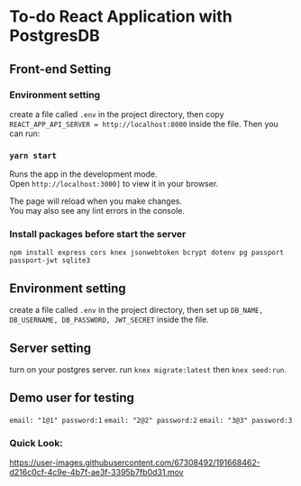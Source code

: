 # To-do React Application with PostgresDB

## Front-end Setting

### Environment setting

create a file called `.env` in the project directory, then copy `REACT_APP_API_SERVER = http://localhost:8000` inside the file. Then you can run:

### `yarn start`

Runs the app in the development mode.\
Open `http://localhost:3000]` to view it in your browser.

The page will reload when you make changes.\
You may also see any lint errors in the console.


### Install packages before start the server

`npm install express cors knex jsonwebtoken bcrypt dotenv pg passport passport-jwt sqlite3`

## Environment setting

create a file called `.env` in the project directory, then set up `DB_NAME, DB_USERNAME, DB_PASSWORD, JWT_SECRET` inside the file.


## Server setting

turn on your postgres server.
run `knex migrate:latest` then `knex seed:run`.

## Demo user for testing

`email: "1@1" password:1` `email: "2@2" password:2` `email: "3@3" password:3`


### Quick Look:
https://user-images.githubusercontent.com/67308492/191668462-d216c0cf-4c9e-4b7f-ae3f-3395b7fb0d31.mov

